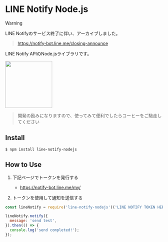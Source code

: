 # LINE Notify Node.js

> [!WARNING]
> LINE Notifyのサービス終了に伴い、アーカイブしました。
> > https://notify-bot.line.me/closing-announce

LINE Notify APIのNode.jsライブラリです。


<a href="https://www.buymeacoffee.com/mitsuoka0423"><img src="https://img.buymeacoffee.com/button-api/?text=Buy me a coffee&emoji=☕&slug=mitsuoka0423&button_colour=FFDD00&font_colour=000000&font_family=Cookie&outline_colour=000000&coffee_colour=ffffff" width="150px" /></a>
>
> 開発の励みになりますので、使ってみて便利でしたらコーヒーをご馳走してください

## Install

```
$ npm install line-notify-nodejs
```

## How to Use

1. 下記ページでトークンを発行する
    - https://notify-bot.line.me/my/

2. トークンを使用して通知を送信する

```javascript
const lineNotify = require('line-notify-nodejs')('LINE NOTIFY TOKEN HERE');

lineNotify.notify({
  message: 'send test',
}).then(() => {
  console.log('send completed!');
});
```
